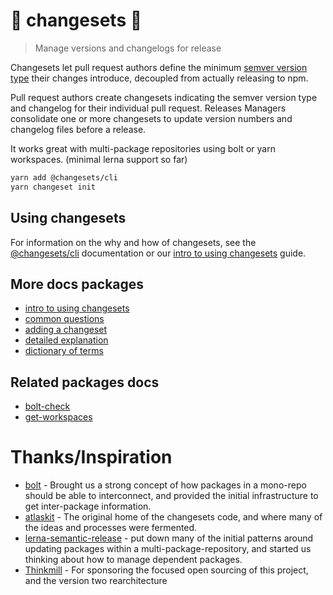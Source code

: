 # 🦋 changesets 🦋

> Manage versions and changelogs for release

Changesets let pull request authors define the minimum [semver version type](https://semver.org/) their changes introduce, decoupled from actually releasing to npm.

Pull request authors create changesets indicating the semver version type and changelog for their individual pull request. Releases Managers consolidate one or more changesets to update version numbers and changelog files before a release.

It works great with multi-package repositories using bolt or yarn workspaces. (minimal lerna support so far)

<Cool image goes here>

```sh
yarn add @changesets/cli
yarn changeset init
```

## Using changesets

For information on the why and how of changesets, see the [@changesets/cli](./packages/cli/README.md) documentation or our [intro to using changesets](./docs/intro-to-using-changesets.md) guide.

## More docs packages

- [intro to using changesets](./docs/intro-to-using-changesets.md)
- [common questions](./docs/common-questions.md)
- [adding a changeset](./docs/adding-a-changeset.md)
- [detailed explanation](./docs/detailed-explanation.md)
- [dictionary of terms](./docs/dictionary.md)

## Related packages docs

- [bolt-check]('./packages/bolt-check/README.md)
- [get-workspaces]('./packages/get-workspaces/README.md)

# Thanks/Inspiration

- [bolt](https://github.com/boltpkg/bolt) - Brought us a strong concept of how packages in a mono-repo should be able to interconnect, and provided the initial infrastructure to get inter-package information.
- [atlaskit](https://atlaskit.atlassian.com) - The original home of the changesets code, and where many of the ideas and processes were fermented.
- [lerna-semantic-release](https://github.com/atlassian/lerna-semantic-release) - put down many of the initial patterns around updating packages within a multi-package-repository, and started us thinking about how to manage dependent packages.
- [Thinkmill](https://www.thinkmill.com.au) - For sponsoring the focused open sourcing of this project, and the version two rearchitecture
